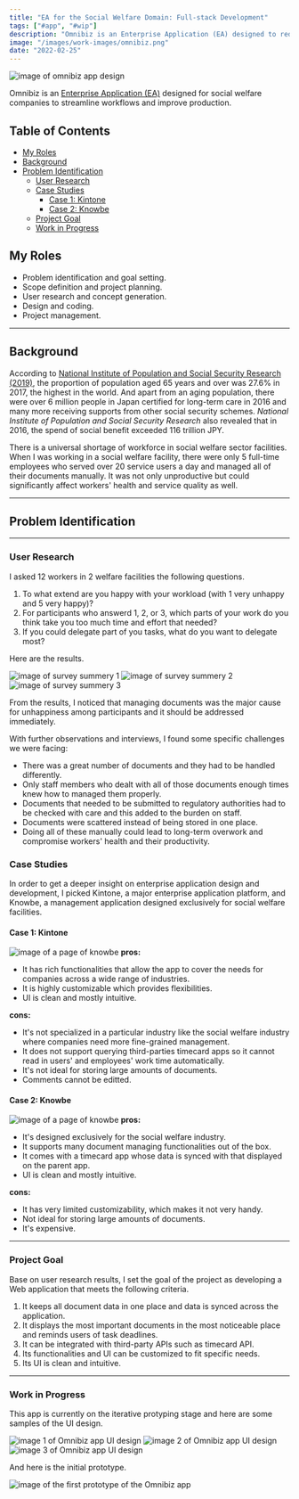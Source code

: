 ```yaml
---
title: "EA for the Social Welfare Domain: Full-stack Development"
tags: ["#app", "#wip"]
description: "Omnibiz is an Enterprise Application (EA) designed to reduce workload and streamline workflows for social welfare companies."
image: "/images/work-images/omnibiz.png"
date: "2022-02-25"
---
```


![image of omnibiz app design](/images/work-images/omnibiz.png)

Omnibiz is an [Enterprise Application (EA)](https://en.wikipedia.org/wiki/Enterprise_software) designed for social welfare companies to streamline workflows and improve production.

## Table of Contents

- [My Roles](#my-roles)
- [Background](#background)
- [Problem Identification](#problem-identification)
  - [User Research](#user-research)
  - [Case Studies](#case-studies)
    - [Case 1: Kintone](#case-1-kintone)
    - [Case 2: Knowbe](#case-2-knowbe)
  - [Project Goal](#project-goal)
  - [Work in Progress](#work-in-progress)

## My Roles

- Problem identification and goal setting.
- Scope definition and project planning.
- User research and concept generation.
- Design and coding.
- Project management.

___

## Background

According to [National Institute of Population and Social Security Research (2019)](https://www.ipss.go.jp/s-info/e/pssj/pssj2019.pdf), the proportion of population aged 65 years and over was 27.6% in 2017, the highest in the world. And apart from an aging population, there were over 6 million people in Japan certified for long-term care in 2016 and many more receiving supports from other social security schemes. *National Institute of Population and Social Security Research* also revealed that in 2016, the spend of social benefit exceeded 116 trillion JPY.

There is a universal shortage of workforce in social welfare sector facilities. When I was working in a social welfare facility, there were only 5 full-time employees who served over 20 service users a day and managed all of their documents manually. It was not only unproductive but could significantly affect workers' health and service quality as well.

---

## Problem Identification

---

### User Research

I asked 12 workers in 2 welfare facilities the following questions.

1. To what extend are you happy with your workload (with 1 very unhappy and 5 very happy)?
2. For participants who answerd 1, 2, or 3, which parts of your work do you think take you too much time and effort that needed?
3. If you could delegate part of you tasks, what do you want to delegate most?

Here are the results.

![image of survey summery 1](/images/work-images/q-1.png)
![image of survey summery 2](/images/work-images/q-2.png)
![image of survey summery 3](/images/work-images/q-3.png)

From the results, I noticed that managing documents was the major cause for unhappiness among participants and it should be addressed immediately.

With further observations and interviews, I found some specific challenges we were facing:

- There was a great number of documents and they had to be handled differently.
- Only staff members who dealt with all of those documents enough times knew how to managed them properly.
- Documents that needed to be submitted to regulatory authorities had to be checked with care and this added to the burden on staff.
- Documents were scattered instead of being stored in one place.
- Doing all of these manually could lead to long-term overwork and compromise workers' health and their productivity.

### Case Studies

In order to get a deeper insight on enterprise application design and development, I picked Kintone, a major enterprise application platform, and Knowbe, a management application designed exclusively for social welfare facilities.

#### Case 1: Kintone

![image of a page of knowbe](/images/work-images/kintone.png)
**pros:**

- It has rich functionalities that allow the app to cover the needs for companies across a wide range of industries.
- It is highly customizable which provides flexibilities.
- UI is clean and mostly intuitive.

**cons:**

- It's not specialized in a particular industry like the social welfare industry where companies need more fine-grained management.
- It does not support querying third-parties timecard apps so it cannot read in users' and employees' work time automatically.
- It's not ideal for storing large amounts of documents.
- Comments cannot be editted.

#### Case 2: Knowbe

![image of a page of knowbe](/images/work-images/knowbe.png)
**pros:**

- It's designed exclusively for the social welfare industry.
- It supports many document managing functionalities out of the box.
- It comes with a timecard app whose data is synced with that displayed on the parent app.
- UI is clean and mostly intuitive.

**cons:**

- It has very limited customizability, which makes it not very handy.
- Not ideal for storing large amounts of documents.
- It's expensive.

---

### Project Goal

Base on user research results, I set the goal of the project as developing a Web application that meets the following criteria.

1. It keeps all document data in one place and data is synced across the application.
2. It displays the most important documents in the most noticeable place and reminds users of task deadlines.
3. It can be integrated with third-party APIs such as timecard API.
4. Its functionalities and UI can be customized to fit specific needs.
5. Its UI is clean and intuitive.

___

### Work in Progress

This app is currently on the iterative protyping stage and here are some samples of the UI design.

![image 1 of Omnibiz app UI design](/images/work-images/omnibiz-ui-1.png)
![image 2 of Omnibiz app UI design](/images/work-images/omnibiz-ui-2.png)
![image 3 of Omnibiz app UI design](/images/work-images/omnibiz-ui-3.png)

And here is the initial prototype.

![image of the first prototype of the Omnibiz app](/images/work-images/omnibiz-mockup.gif)